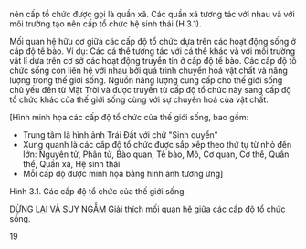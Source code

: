 nên cấp tổ chức được gọi là quần xã. Các quần xã tương tác với nhau và với môi trường tạo nên cấp tổ chức hệ sinh thái (H 3.1).

Mối quan hệ hữu cơ giữa các cấp độ tổ chức dựa trên các hoạt động sống ở cấp độ tế bào. Ví dụ: Các cá thể tương tác với cá thể khác và với môi trường vật lí dựa trên cơ sở các hoạt động truyền tin ở cấp độ tế bào. Các cấp độ tổ chức sống còn liên hệ với nhau bởi quá trình chuyển hoá vật chất và năng lượng trong thế giới sống. Nguồn năng lượng cung cấp cho thế giới sống chủ yếu đến từ Mặt Trời và được truyền từ cấp độ tổ chức này sang cấp độ tổ chức khác của thế giới sống cùng với sự chuyển hoá của vật chất.

[Hình minh họa các cấp độ tổ chức của thế giới sống, bao gồm:
- Trung tâm là hình ảnh Trái Đất với chữ "Sinh quyển"
- Xung quanh là các cấp độ tổ chức được sắp xếp theo thứ tự từ nhỏ đến lớn: Nguyên tử, Phân tử, Bào quan, Tế bào, Mô, Cơ quan, Cơ thể, Quần thể, Quần xã, Hệ sinh thái
- Mỗi cấp độ được minh họa bằng hình ảnh tương ứng]

Hình 3.1. Các cấp độ tổ chức của thế giới sống

DỪNG LẠI VÀ SUY NGẪM
Giải thích mối quan hệ giữa các cấp độ tổ chức sống.

19